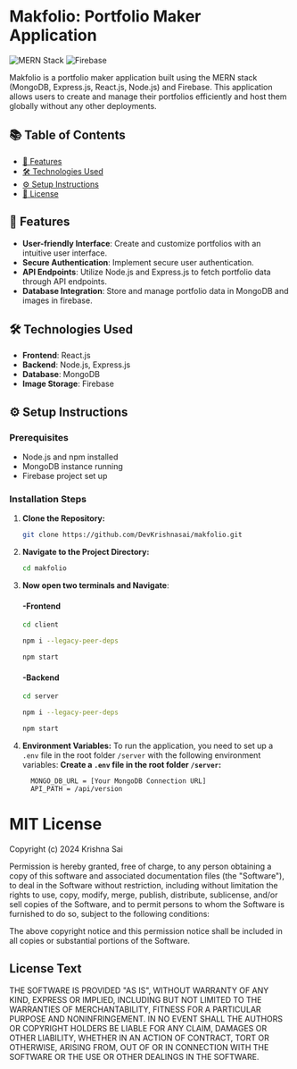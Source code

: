 # Makfolio: Portfolio Maker Application

![MERN Stack](https://img.shields.io/badge/MERN-Stack-blue) ![Firebase](https://img.shields.io/badge/Firebase-Integration-yellow)

Makfolio is a portfolio maker application built using the MERN stack (MongoDB, Express.js, React.js, Node.js) and Firebase. This application allows users to create and manage their portfolios efficiently and host them globally without any other deployments.

## 📚 Table of Contents

- [🚀 Features](#features)
- [🛠️ Technologies Used](#technologies-used)
- [⚙️ Setup Instructions](#setup-instructions)
- [📝 License](#license)

## 🚀 Features

- **User-friendly Interface**: Create and customize portfolios with an intuitive user interface.
- **Secure Authentication**: Implement secure user authentication.
- **API Endpoints**: Utilize Node.js and Express.js to fetch portfolio data through API endpoints.
- **Database Integration**: Store and manage portfolio data in MongoDB and images in firebase.

## 🛠️ Technologies Used

- **Frontend**: React.js
- **Backend**: Node.js, Express.js
- **Database**: MongoDB
- **Image Storage**: Firebase

## ⚙️ Setup Instructions

### Prerequisites

- Node.js and npm installed
- MongoDB instance running
- Firebase project set up

### Installation Steps

1. **Clone the Repository:**
   ```bash
   git clone https://github.com/DevKrishnasai/makfolio.git
   ```
2. **Navigate to the Project Directory:**
   ```bash
   cd makfolio
   ```
3. **Now open two terminals and Navigate**:
      #### -Frontend
      ```bash
      cd client
      ```
      ```bash
      npm i --legacy-peer-deps
      ```
      ```bash
      npm start 
      ```
      #### -Backend
      ```bash
      cd server
      ```
      ```bash
      npm i --legacy-peer-deps
      ```
      ```bash
      npm start
      ```
4. **Environment Variables:**
      To run the application, you need to set up a `.env` file in the root folder `/server` with the following environment variables:
      **Create a `.env` file in the root folder `/server`:**
   
         MONGO_DB_URL = [Your MongoDB Connection URL]
         API_PATH = /api/version
   
# MIT License

Copyright (c) 2024 Krishna Sai

Permission is hereby granted, free of charge, to any person obtaining a copy
of this software and associated documentation files (the "Software"), to deal
in the Software without restriction, including without limitation the rights
to use, copy, modify, merge, publish, distribute, sublicense, and/or sell
copies of the Software, and to permit persons to whom the Software is
furnished to do so, subject to the following conditions:

The above copyright notice and this permission notice shall be included in all
copies or substantial portions of the Software.

## License Text

THE SOFTWARE IS PROVIDED "AS IS", WITHOUT WARRANTY OF ANY KIND, EXPRESS OR
IMPLIED, INCLUDING BUT NOT LIMITED TO THE WARRANTIES OF MERCHANTABILITY,
FITNESS FOR A PARTICULAR PURPOSE AND NONINFRINGEMENT. IN NO EVENT SHALL THE
AUTHORS OR COPYRIGHT HOLDERS BE LIABLE FOR ANY CLAIM, DAMAGES OR OTHER
LIABILITY, WHETHER IN AN ACTION OF CONTRACT, TORT OR OTHERWISE, ARISING FROM,
OUT OF OR IN CONNECTION WITH THE SOFTWARE OR THE USE OR OTHER DEALINGS IN THE
SOFTWARE.

   
   
